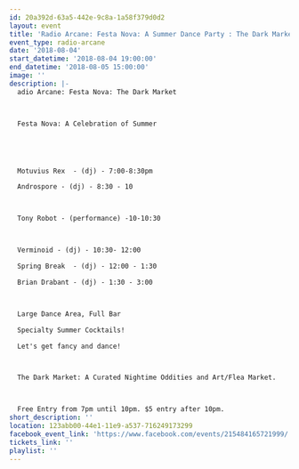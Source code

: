 ```yaml
---
id: 20a392d-63a5-442e-9c8a-1a58f379d0d2
layout: event
title: 'Radio Arcane: Festa Nova: A Summer Dance Party : The Dark Market'
event_type: radio-arcane
date: '2018-08-04'
start_datetime: '2018-08-04 19:00:00'
end_datetime: '2018-08-05 15:00:00'
image: ''
description: |-
  adio Arcane: Festa Nova: The Dark Market



  Festa Nova: A Celebration of Summer





  Motuvius Rex  - (dj) - 7:00-8:30pm

  Androspore - (dj) - 8:30 - 10



  Tony Robot - (performance) -10-10:30



  Verminoid - (dj) - 10:30- 12:00

  Spring Break  - (dj) - 12:00 - 1:30

  Brian Drabant - (dj) - 1:30 - 3:00



  Large Dance Area, Full Bar

  Specialty Summer Cocktails!

  Let's get fancy and dance!



  The Dark Market: A Curated Nightime Oddities and Art/Flea Market.



  Free Entry from 7pm until 10pm. $5 entry after 10pm.
short_description: ''
location: 123abb00-44e1-11e9-a537-716249173299
facebook_event_link: 'https://www.facebook.com/events/215484165721999/'
tickets_link: ''
playlist: ''
---
```

